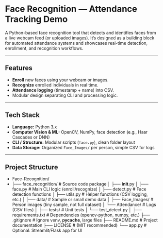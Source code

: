 # Face Recognition — Attendance Tracking Demo

A Python-based face recognition tool that detects and identifies faces from a live webcam feed (or uploaded images). It’s designed as a building block for automated attendance systems and showcases real-time detection, enrollment, and recognition workflows.

---

##  Features

- **Enroll** new faces using your webcam or images.
- **Recognize** enrolled individuals in real time.
- **Attendance logging** (timestamp + name) into CSV.
- Modular design separating CLI and processing logic.

---

##  Tech Stack

- **Language:** Python 3.x
- **Computer Vision & ML:** OpenCV, NumPy, face detection (e.g., Haar Cascades or DNN)
- **CLI / Structure:** Modular scripts (`face.py`), clean folder layout
- **Data Storage:** Organized `Face_Images/` per person, simple CSV for logs

---

##  Project Structure

- Face-Recognition/
- ├── face_recognition/          # Source code package
│   ├── __init__.py
│   ├── face.py                # Main CLI logic (enroll/recognize)
│   ├── detect.py              # Face detection functions
│   ├── utils.py               # Helper functions (CSV logging, etc.)
│
├── data/                      # Sample or small demo data
│   ├── Face_Images/           # Person images (tiny sample, not full dataset)
│   └── Attendance/            # Logs (CSV files)
│
├── tests/                     # Unit tests
│   └── test_detect.py
│
├── requirements.txt           # Dependencies (opencv-python, numpy, etc.)
├── .gitignore                 # Ignore venv, __pycache__, large files
├── README.md                  # Project documentation
├── LICENSE                    # (MIT recommended)
└── app.py                     # Optional: Streamlit/Flask app for UI

